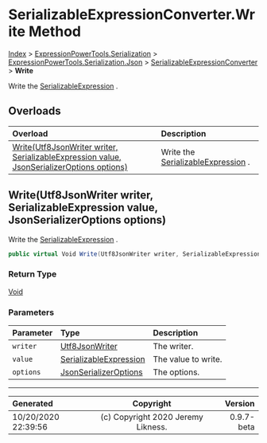 ﻿# SerializableExpressionConverter.Write Method

[Index](../index.md) > [ExpressionPowerTools.Serialization](ExpressionPowerTools.Serialization.a.md) > [ExpressionPowerTools.Serialization.Json](ExpressionPowerTools.Serialization.Json.n.md) > [SerializableExpressionConverter](ExpressionPowerTools.Serialization.Json.SerializableExpressionConverter.cs.md) > **Write**

Write the [SerializableExpression](ExpressionPowerTools.Serialization.Serializers.SerializableExpression.cs.md) .

## Overloads

| Overload | Description |
| :-- | :-- |
| [Write(Utf8JsonWriter writer, SerializableExpression value, JsonSerializerOptions options)](#writeutf8jsonwriter-writer-serializableexpression-value-jsonserializeroptions-options) | Write the [SerializableExpression](ExpressionPowerTools.Serialization.Serializers.SerializableExpression.cs.md) . |
## Write(Utf8JsonWriter writer, SerializableExpression value, JsonSerializerOptions options)

Write the [SerializableExpression](ExpressionPowerTools.Serialization.Serializers.SerializableExpression.cs.md) .

```csharp
public virtual Void Write(Utf8JsonWriter writer, SerializableExpression value, JsonSerializerOptions options)
```

### Return Type

 [Void](https://docs.microsoft.com/dotnet/api/system.void) 

### Parameters

| Parameter | Type | Description |
| :-- | :-- | :-- |
| `writer` | [Utf8JsonWriter](https://docs.microsoft.com/dotnet/api/system.text.json.utf8jsonwriter) | The writer. |
| `value` | [SerializableExpression](ExpressionPowerTools.Serialization.Serializers.SerializableExpression.cs.md) | The value to write. |
| `options` | [JsonSerializerOptions](https://docs.microsoft.com/dotnet/api/system.text.json.jsonserializeroptions) | The options. |



---

| Generated | Copyright | Version |
| :-- | :-: | --: |
| 10/20/2020 22:39:56 | (c) Copyright 2020 Jeremy Likness. | 0.9.7-beta |
